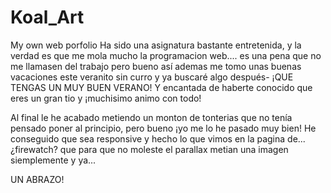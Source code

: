 # Koal_Art
My own web porfolio
Ha sido una asignatura bastante entretenida, y la verdad es que me mola mucho la programacion web.... es una pena que no me llamasen del trabajo pero bueno así ademas me tomo unas buenas vacaciones este veranito sin curro y ya buscaré algo después-
¡QUE TENGAS UN MUY BUEN VERANO! Y encantada de haberte conocido que eres un gran tio y ¡muchisimo animo con todo!


Al final le he acabado metiendo un monton de tonterias que no tenía pensado poner al principio, pero bueno ¡yo me lo he pasado muy bien!
He conseguido que sea responsive y hecho lo que vimos en la pagina de... ¿firewatch? que para que no moleste el parallax metian una imagen siemplemente y ya...

UN ABRAZO!
